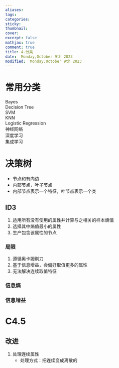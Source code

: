 ```yaml
---
aliases: 
tags: 
categories:
sticky:
thumbnail:
cover: 
excerpt: false
mathjax: true
comment: true
title: 4-分类
date:  Monday,October 9th 2023
modified:  Monday,October 9th 2023
---
```


# 常用分类

Bayes  
Decision Tree  
SVM  
KNN  
Logistic Regression  
神经网络  
深度学习  
集成学习

# 决策树

- 节点和有向边
- 内部节点，叶子节点
- 内部节点表示一个特征，叶节点表示一个类

## ID3

1. 适用所有没有使用的属性并计算与之相关的样本熵值
2. 选择其中熵值最小的属性
3. 生产包含该属性的节点

### 局限

1. 遵循奥卡姆剃刀
2. 基于信息增益，会偏好取值更多的属性
3. 无法解决连续取值特征

### 信息熵

### 信息增益

# C4.5

## 改进

1. 处理连续属性
	- 处理方式：把连续变成离散的